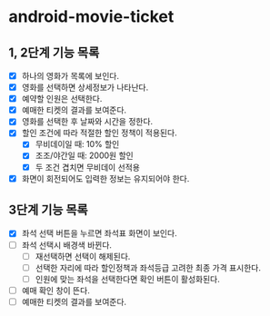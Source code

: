 # android-movie-ticket

## 1, 2단계 기능 목록
- [X] 하나의 영화가 목록에 보인다. 
- [X] 영화를 선택하면 상세정보가 나타난다.
- [X] 예약할 인원은 선택한다.
- [X] 예매한 티켓의 결과를 보여준다.
- [X] 영화를 선택한 후 날짜와 시간을 정한다.
- [X] 할인 조건에 따라 적절한 할인 정책이 적용된다.
  - [X] 무비데이일 때: 10% 할인
  - [X] 조조/야간일 때: 2000원 할인
  - [X] 두 조건 겹치면 무비데이 선적용
- [X] 화면이 회전되어도 입력한 정보는 유지되어야 한다.

## 3단계 기능 목록
- [x] 좌석 선택 버튼을 누르면 좌석표 화면이 보인다.
- [ ] 좌석 선택시 배경색 바뀐다.
  - [ ] 재선택하면 선택이 해제된다.
  - [ ] 선택한 자리에 따라 할인정책과 좌석등급 고려한 최종 가격 표시한다.
  - [ ] 인원에 맞는 좌석을 선택한다면 확인 버튼이 활성화된다.
- [ ] 예매 확인 창이 뜬다.
- [ ] 예매한 티켓의 결과를 보여준다.
